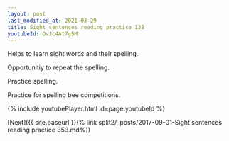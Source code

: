 ```yaml
---
layout: post
last_modified_at: 2021-03-29
title: Sight sentences reading practice 138
youtubeId: OvJc4At7g5M
---
```

 
 
Helps to learn sight words and their spelling.

Opportunitiy to repeat the spelling. 

Practice spelling. 
 
Practice for spelling bee competitions. 
 
{% include youtubePlayer.html id=page.youtubeId %}
 
 

[Next]({{ site.baseurl }}{% link  split2/_posts/2017-09-01-Sight sentences reading practice 353.md%})
 
